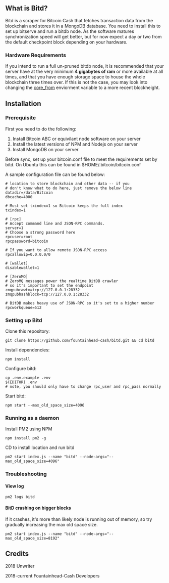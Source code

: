 ## What is Bitd?

Bitd is a scraper for Bitcoin Cash that fetches transaction data from the blockchain and stores it in a MongoDB database. You need to install this to set up bitserve and run a bitdb node. As the software matures synchronization speed will get better, but for now expect a day or two from the default checkpoint block depending on your hardware.

### Hardware Requirements
If you intend to run a full un-pruned bitdb node, it is recommended that your server have at the very minimum **4 gigabytes of ram** or more available at all times, and that you have enough storage space to house the whole blockchain three times over. If this is not the case, you may look into changing the [core_from](https://github.com/fountainhead-cash/bitd/blob/master/.env.example#L15) enviorment variable to a more recent blockheight.

## Installation

### Prerequisite
First you need to do the following:
1. Install Bitcoin ABC or equivilant node software on your server
2. Install the latest versions of NPM and Nodejs on your server
2. Install MongoDB on your server

Before sync, set up your bitcoin.conf file to meet the requirements set by bitd. On Ubuntu this can be found in $HOME/.bitcoin/bitcoin.conf

A sample configuration file can be found below:
```
# location to store blockchain and other data -- if you
# don't know what to do here, just remove the below line
datadir=/data/Bitcoin
dbcache=4000

# Must set txindex=1 so Bitcoin keeps the full index
txindex=1

# [rpc]
# Accept command line and JSON-RPC commands.
server=1
# Choose a strong password here
rpcuser=root
rpcpassword=bitcoin

# If you want to allow remote JSON-RPC access
rpcallowip=0.0.0.0/0

# [wallet]
disablewallet=1

# [ZeroMQ]
# ZeroMQ messages power the realtime BitDB crawler
# so it's important to set the endpoint
zmqpubrawtx=tcp://127.0.0.1:28332
zmqpubhashblock=tcp://127.0.0.1:28332

# BitDB makes heavy use of JSON-RPC so it's set to a higher number
rpcworkqueue=512
```

### Setting up Bitd

Clone this repository:
```
git clone https://github.com/fountainhead-cash/bitd.git && cd bitd
```

Install dependencies:
```
npm install
```

Configure bitd:
```
cp .env.example .env
$(EDITOR) .env
# note, you should only have to change rpc_user and rpc_pass normally
```

Start bitd:
```
npm start --max_old_space_size=4096
```

### Running as a daemon

Install PM2 using NPM
```
npm install pm2 -g
```

CD to install location and run bitd
```
pm2 start index.js --name "bitd" --node-args="--max_old_space_size=4096"
```

### Troubleshooting

#### View log

```
pm2 logs bitd
```

#### BitD crashing on bigger blocks

If it crashes, it's more than likely node is running out of memory, so try gradually increasing the max old space size.
```
pm2 start index.js --name "bitd" --node-args="--max_old_space_size=8192"
```

## Credits

2018 Unwriter

2018-current Fountainhead-Cash Developers
